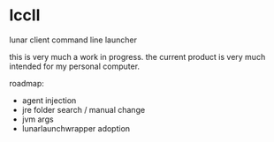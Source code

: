 # lccll
lunar client command line launcher

this is very much a work in progress.
the current product is very much intended for my personal computer.

roadmap:
 - agent injection
 - jre folder search / manual change
 - jvm args
 - lunarlaunchwrapper adoption
